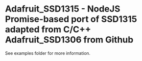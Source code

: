 # Adafruit_SSD1315 - NodeJS Promise-based port of SSD1315 adapted from C/C++ Adafruit_SSD1306 from Github 

See examples folder for more information.
